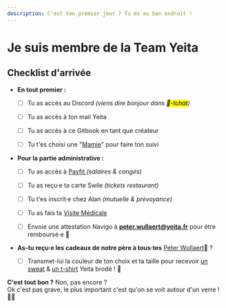 ```yaml
---
description: C'est ton premier jour ? Tu es au bon endroit !
---
```


# Je suis membre de la Team Yeita

## Checklist d'arrivée

*   **En tout premier :**&#x20;

    * [ ] Tu as accès au Discord _(viens dire bonjour dans <mark style="background-color:yellow;">💬-tchat</mark>)_
    * [ ] Tu as accès à ton mail Yeita&#x20;
    * [ ] Tu as accès à ce Gitbook en tant que créateur
    * [ ] Tu t'es choisi une "[Mamie](https://app.gitbook.com/o/gkVcm8Pssbr2KEjh9khz/s/pmXoIPcdbRBboDbV3rQL/\~/changes/STEzjKl7TijHNfTJi3zC/yeita/les-premiers-pas-chez-yeita/je-suis-membre-de-la-team-yeita/le-suivi-mamie)" pour faire ton suivi


*   **Pour la partie administrative :**&#x20;

    * [ ] Tu as accès à [Payfit ](payfit-cra-and-note-de-frais.md)_(salaires & congés)_
    * [ ] Tu as reçu·e ta carte Swile _(tickets restaurant)_
    * [ ] Tu t'es inscrit·e chez Alan _(mutuelle & prévoyance)_
    * [ ] Tu as fais ta [Visite Médicale](visite-medicale.md)
    * [ ] Envoie une attestation Navigo à **peter.wullaert@yeita.fr** pour être remboursé·e 🚃


* **As-tu reçu·e les cadeaux de notre père à tous·tes** [Peter Wullaert](https://app.gitbook.com/u/c8haRii4T2aSVAPPdX6sGIcA8IO2 "mention")🎅  ?
  * [ ] Transmet-lui la couleur de ton choix et ta taille pour recevoir [un sweat](https://www.stanleystella.com/fr-be/unisexe/sweatshirts/cruiser-stsu822?returnurl=%2ffr-be%2funisexe%2fsweatshirts%2f) & [un t-shirt](https://www.stanleystella.com/fr-be/unisexe/t-shirt/creator-sttu755?returnurl=%2ffr-be%2funisexe%2ft-shirt%2f) Yeita brodé ! 👕

**C'est tout bon ?** Non, pas encore ? \
Ok c'est pas grave, le plus important c'est qu'on se voit autour d'un verre ! 🥳🍻
